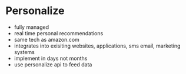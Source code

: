 # Personalize
- fully managed
- real time personal recommendations
- same tech as amazon.com
- integrates into exisiting websites, applications, sms email, marketing systems
- implement in days not months
- use personalize  api to feed data